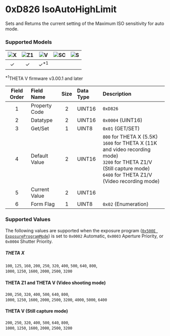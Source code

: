 # 0xD826 IsoAutoHighLimit

Sets and Returns the current setting of the Maximum ISO sensitivity for auto mode.  

### Supported Models
| ![X](https://img.shields.io/badge/X-purple) | ![Z1](https://img.shields.io/badge/Z1-blue) | ![V](https://img.shields.io/badge/V-green) | ![SC](https://img.shields.io/badge/SC-orange) | ![S](https://img.shields.io/badge/S-red) |
|:-:|:-:|:-:|:-:|:-:|
| ✓ | ✓ | ✓<sup>\*1</sup> |   |   |

<sup>\*1</sup>THETA V firmware v3.00.1 and later  

| Field Order | Field Name | Size | Data Type | Description |
|:-:|:--|:-:|:--|:--|
| 1 | Property Code | 2 | UINT16 | `0xD826` |
| 2 | Datatype | 2 | UINT16 | `0x0004` (UINT16) |
| 3 | Get/Set | 1 | UINT8 | `0x01` (GET/SET) |
| 4 | Default Value | 2 | UINT16 | `800` for THETA X (5.5K)<br>`1600` for THETA X (11K and video recording mode)<br>`3200` for THETA Z1/V (Still capture mode)<br>`6400` for THETA Z1/V (Video recording mode) |
| 5 | Current Value | 2 | UINT16 ||
| 6 | Form Flag | 1 | UINT8 | `0x02` (Enumeration) |

### Supported Values

The following values are supported when the exposure program ([`0x500E ExposureProgramMode`](./exposure_program_mode.md)) is set to `0x0002` Automatic, `0x0003` Aperture Priority, or `0x0004` Shutter Priority.  

##### THETA X

`100`, `125`, `160`, `200`, `250`, `320`, `400`, `500`, `640`, `800`,  
`1000`, `1250`, `1600`, `2000`, `2500`, `3200`  

#### THETA Z1 and THETA V (Video shooting mode)

`200`, `250`, `320`, `400`, `500`, `640`, `800`,  
`1000`, `1250`, `1600`, `2000`, `2500`, `3200`, `4000`, `5000`, `6400`  

#### THETA V (Still capture mode)

`200`, `250`, `320`, `400`, `500`, `640`, `800`,  
`1000`, `1250`, `1600`, `2000`, `2500`, `3200`  
